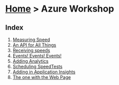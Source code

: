 [Home](../) > Azure Workshop
==================================

Index
-----
1. [Measuring Speed](measuring-speed.md)
2. [An API for All Things](an-api-for-all-things.md)
3. [Receiving speeds](receiving-speeds.md)
4. [Events! Events! Events!](events-events.md)
5. [Adding Analytics](adding-analytics.md)
6. [Scheduling SpeedTests](scheduling-speedtests.md)
7. [Adding in Application Insights](application-insights.md)
8. [The one with the Web Page](the-web-page.md)
